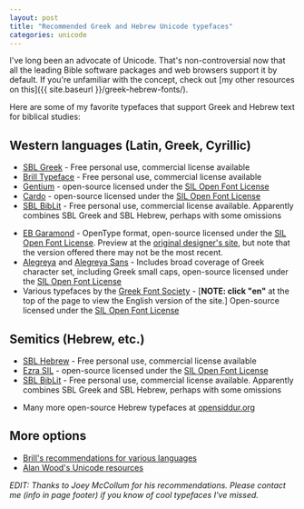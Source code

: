 ```yaml
---
layout: post
title: "Recommended Greek and Hebrew Unicode typefaces"
categories: unicode
---
```


I've long been an advocate of Unicode. That's non-controversial now that all the leading Bible software packages and web browsers support it by default. If you're unfamiliar with the concept, check out [my other resources on this]({{ site.baseurl }}/greek-hebrew-fonts/).

Here are some of my favorite typefaces that support Greek and Hebrew text for biblical studies:

## Western languages (Latin, Greek, Cyrillic)

* [SBL Greek](https://www.sbl-site.org/educational/BiblicalFonts_SBLGreek.aspx) - Free personal use, commercial license available
* [Brill Typeface](https://brill.com/page/BrillFont/brill-typeface) - Free personal use, commercial license available
* [Gentium](http://scripts.sil.org/cms/scripts/page.php?site_id=nrsi&item_id=Gentium) - open-source licensed under the [SIL Open Font License][sil-ofl]
* [Cardo](https://fonts.google.com/specimen/Cardo) - open-source licensed under the [SIL Open Font License][sil-ofl]
* [SBL BibLit](https://www.sbl-site.org/educational/BiblicalFonts_SBLBibLit.aspx) - Free personal use, commercial license available. Apparently combines SBL Greek and SBL Hebrew, perhaps with some omissions
<!-- * [Linux Libertine](http://libertine-fonts.org/) - OpenType format, open-source license -->
* [EB Garamond](https://github.com/octaviopardo/EBGaramond12) - OpenType format, open-source licensed under the [SIL Open Font License][sil-ofl]. Preview at the [original designer's site](http://www.georgduffner.at/ebgaramond/), but note that the version offered there may not be the most recent.
* [Alegreya](https://www.huertatipografica.com/en/fonts/alegreya-ht-pro) and [Alegreya Sans](https://www.huertatipografica.com/en/fonts/alegreya-sans-ht) - Includes broad coverage of Greek character set, including Greek small caps, open-source licensed under the [SIL Open Font License][sil-ofl]
* Various typefaces by the [Greek Font Society](https://greekfontsociety-gfs.gr/typefaces) - [**NOTE: click "en"** at the top of the page to view the English version of the site.]  Open-source licensed under the [SIL Open Font License][sil-ofl]

## Semitics (Hebrew, etc.)

* [SBL Hebrew](https://www.sbl-site.org/educational/BiblicalFonts_SBLHebrew.aspx) - Free personal use, commercial license available
* [Ezra SIL](http://scripts.sil.org/EzraSIL_Home) - open-source licensed under the [SIL Open Font License][sil-ofl]
* [SBL BibLit](https://www.sbl-site.org/educational/BiblicalFonts_SBLBibLit.aspx) - Free personal use, commercial license available. Apparently combines SBL Greek and SBL Hebrew, perhaps with some omissions
<!-- * [Linux Libertine](http://libertine-fonts.org/) - OpenType format, open-source license -->
* Many more open-source Hebrew typefaces at [opensiddur.org](https://opensiddur.org/help/fonts/)

## More options

* [Brill's recommendations for various languages](https://brill.com/page/fonts/fonts-scripts-and-unicode)
* [Alan Wood's Unicode resources](http://www.alanwood.net/unicode/)

*EDIT: Thanks to Joey McCollum for his recommendations. Please contact me (info in page footer) if you know of cool typefaces I've missed.*

[sil-ofl]: http://scripts.sil.org/cms/scripts/page.php?site_id=nrsi&id=ofl